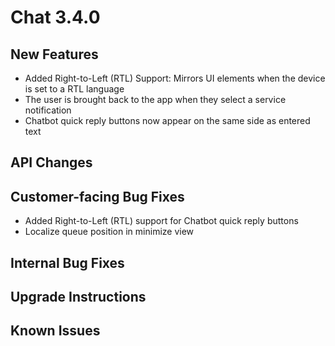 # Chat 3.4.0

## New Features
 - Added Right-to-Left (RTL) Support: Mirrors UI elements when the device is set to a RTL language
 - The user is brought back to the app when they select a service notification
 - Chatbot quick reply buttons now appear on the same side as entered text

## API Changes


## Customer-facing Bug Fixes
 - Added Right-to-Left (RTL) support for Chatbot quick reply buttons
 - Localize queue position in minimize view

## Internal Bug Fixes


## Upgrade Instructions


## Known Issues
